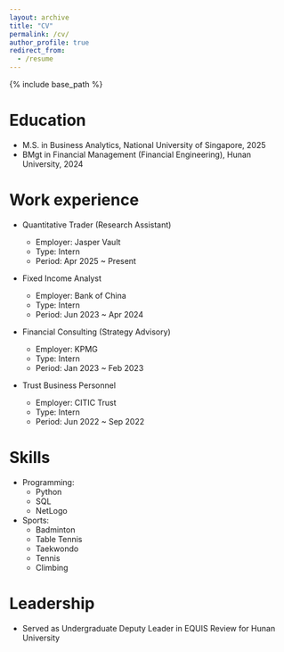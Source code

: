 ```yaml
---
layout: archive
title: "CV"
permalink: /cv/
author_profile: true
redirect_from:
  - /resume
---
```


{% include base_path %}

Education
======
* M.S. in Business Analytics, National University of Singapore, 2025
* BMgt in Financial Management (Financial Engineering), Hunan University, 2024

Work experience
======
* Quantitative Trader (Research Assistant)
  * Employer: Jasper Vault
  * Type: Intern
  * Period: Apr 2025 ~ Present

* Fixed Income Analyst
  * Employer: Bank of China
  * Type: Intern
  * Period: Jun 2023 ~ Apr 2024

* Financial Consulting (Strategy Advisory)
  * Employer: KPMG
  * Type: Intern
  * Period: Jan 2023 ~ Feb 2023

* Trust Business Personnel
  * Employer: CITIC Trust
  * Type: Intern
  * Period: Jun 2022 ~ Sep 2022
  
Skills
======
* Programming:
  * Python
  * SQL
  * NetLogo
* Sports:
  * Badminton
  * Table Tennis
  * Taekwondo
  * Tennis
  * Climbing

    
Leadership
======
* Served as Undergraduate Deputy Leader in EQUIS Review for Hunan University
